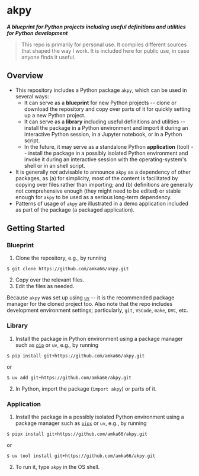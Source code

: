 # akpy #

___A blueprint for Python projects including useful definitions and utilities for Python development___

> This repo is primarily for personal use.
> It compiles different sources that shaped the way I work.
> It is included here for public use, in case anyone finds it useful.

## Overview ##

- This repository includes a Python package `akpy`, which can be used in several ways:
    * It can serve as a **blueprint** for new Python projects -- clone or download the repository and copy over parts of it for quickly setting up a new Python project.
    * It can serve as a **library** including useful definitions and utilities -- install the package in a Python environment and import it during an interactive Python session, in a Jupyter notebook, or in a Python script.
    * In the future, it may serve as a standalone Python **application** (tool) -- install the package in a possibly isolated Python environment and invoke it during an interactive session with the operating-system's shell or in an shell script.
- It is generally *not* advisable to announce `akpy` as a dependency of other packages, as (a) for simplicity, most of the content is facilitated by copying over files rather than importing; and (b) definitions are generally not comprehensive enough (they might need to be edited) or stable enough for `akpy` to be used as a serious long-term dependency.
- Patterns of usage of `akpy` are illustrated in a demo application included as part of the package (a packaged application).

## Getting Started ##

### Blueprint ###

1. Clone the repository, e.g., by running
```
$ git clone https://github.com/amka66/akpy.git
```
2. Copy over the relevant files.
3. Edit the files as needed.

Because `akpy` was set up using [`uv`](https://docs.astral.sh/uv/) -- it is the recommended package manager for the cloned project too.
Also note that the repo includes development environment settings; particularly, `git`, `VSCode`, `make`, `DVC`, etc.

### Library ###

1. Install the package in Python environment using a package manager such as [`pip`](https://pip.pypa.io/en/stable/) or `uv`, e.g., by running
```
$ pip install git+https://github.com/amka66/akpy.git
```
or
```
$ uv add git+https://github.com/amka66/akpy.git
```
2. In Python, import the package (`import akpy`) or parts of it.

### Application ###

1. Install the package in a possibly isolated Python environment using a package manager such as [`pipx`](https://pipx.pypa.io/stable/) or `uv`, e.g., by running
```
$ pipx install git+https://github.com/amka66/akpy.git
```
or
```
$ uv tool install git+https://github.com/amka66/akpy.git
```
2. To run it, type `akpy` in the OS shell.
